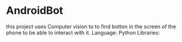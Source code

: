 # AndroidBot

this project uses Computer vision to to find botton in the screen of the phone to be able to interact with it.
Language: Python
Libraries:
